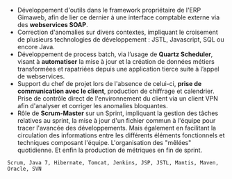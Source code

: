- Développement d'outils dans le framework propriétaire de l'ERP Gimaweb, afin de lier ce dernier à une interface comptable externe via des **webservices SOAP**.
- Correction d'anomalies sur divers contextes, impliquant le croisement de plusieurs technologies de développement : JSTL, Javascript, SQL ou encore Java.
- Développement de process batch, via l’usage de **Quartz Scheduler**, visant à **automatiser** la mise à jour et la création de données métiers transformées et rapatriées depuis une application tierce suite à l’appel de webservices.
- Support du chef de projet lors de l'absence de celui-ci, **prise de communication avec le client**, production de chiffrage et calendrier. Prise de contrôle direct de l'environnement du client via un client VPN afin d'analyser et corriger les anomalies bloquantes.
- Rôle de **Scrum-Master** sur un Sprint, impliquant la gestion des tâches relatives au sprint, la mise à jour d'un fichier commun à l'équipe pour tracer l'avancée des développements. Mais également en facilitant la circulation des informations entre les différents éléments fonctionnels et techniques composant l'équipe. L'organisation des "mêlées" quotidienne. Et enfin la production de métriques en fin de sprint.

```text
Scrum, Java 7, Hibernate, Tomcat, Jenkins, JSP, JSTL, Mantis, Maven, Oracle, SVN
```
